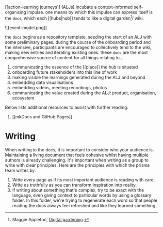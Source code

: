 [[action-learning journeys]] (ALJs) incubate a context-informed self-organising impulse. one means by which this impulse can express itself is the `docs`, which each [[hubs|hub]] tends to like a digital garden[^1]/ wiki.

![[event-model.png]]

the `docs` begins as a repository template, seeding the start of an ALJ with some preliminary pages. during the course of the onboarding period and the intensive, participants are encouraged to collectively tend to the wiki, making new entries and iterating existing ones. these `docs` are the most comprehensive source of content for all things relating to... 

1. communicating the essence of the [[place]] the hub is situated 
2. onboarding future stakeholders into this line of work
3. making visible the learnings generated during the ALJ and beyond
4. embedding data visualisations
5. embedding videos, meeting recordings, photos
6. communicating the value created during the ALJ: product, organisation, ecosystem

Below lists additional resources to assist with further reading:

1. [[mkDocs and GitHub Pages]]

# Writing
When writing to the docs, it is important to consider who your audience is. Maintaining a living document that feels cohesive whilst having multiple authors is already challenging. It's important when writing as a group to write with clear principles. Here are the principles with which the prisma team writes by: 

1. Write every page as if its most important audience is reading with care.
2. Write as truthfully as you can transform inspiration into reality.
3. If writing about something that's complex, try to be exact with the language, even giving context to particular words by using a glossary folder. In this folder, we're trying to regenerate each word so that people reading the docs always feel refreshed and like they learned something.

[^1]: Maggie Appleton, [Digital gardening](https://maggieappleton.com/garden-history).

